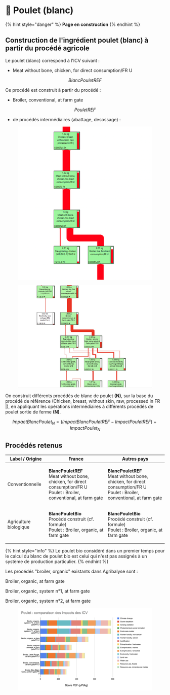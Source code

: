 # 🐣 Poulet (blanc)

{% hint style="danger" %}
**Page en construction**
{% endhint %}

## Construction de l'ingrédient poulet (blanc) à partir du procédé agricole

Le poulet (blanc) correspond à l'ICV suivant :&#x20;

* Meat without bone, chicken, for direct consumption/FR U

$$
BlancPouletREF
$$

Ce procédé est construit à partir du procédé :&#x20;

* Broiler, conventional, at farm gate

$$
PouletREF
$$

* de procédés intermédiaires (abattage, desossage) :

<figure><img src="../../.gitbook/assets/chicken.png" alt=""><figcaption></figcaption></figure>

<figure><img src="../../.gitbook/assets/broiler 1.jpg" alt=""><figcaption></figcaption></figure>

On construit différents procédés de blanc de poulet **(N)**, sur la base du procédé de référence (Chicken, breast, without skin, raw, processed in FR |), en appliquant les opérations intermédiaires à différents procédés de poulet sortie de ferme **(N)**.

$$
ImpactBlancPoulet_N = (ImpactBlancPouletREF - ImpactPouletREF )+ImpactPoulet_N
$$

## Procédés retenus

| Label / Origine        | France                                                                                                                                                             | Autres pays                                                                                                                                                        |
| ---------------------- | ------------------------------------------------------------------------------------------------------------------------------------------------------------------ | ------------------------------------------------------------------------------------------------------------------------------------------------------------------ |
| Conventionnelle        | <p><strong>BlancPouletREF</strong><br><strong></strong>Meat without bone, chicken, for direct consumption/FR U<br>Poulet : Broiler, conventional, at farm gate</p> | <p><strong>BlancPouletREF</strong><br><strong></strong>Meat without bone, chicken, for direct consumption/FR U<br>Poulet : Broiler, conventional, at farm gate</p> |
| Agriculture biologique | <p><strong>BlancPouletBio</strong><br>Procédé construit (cf. formule)<br>Poulet : Broiler, organic, at farm gate</p>                                               | <p><strong>BlancPouletBio</strong><br>Procédé construit (cf. formule)<br>Poulet : Broiler, organic, at farm gate</p>                                               |

{% hint style="info" %}
Le poulet bio considéré dans un premier temps pour le calcul du blanc de poulet bio est celui qui n'est pas assignés à un système de production particulier.
{% endhint %}

Les procédés "broiler, organic" existants dans Agribalyse sont :

Broiler, organic, at farm gate

Broiler, organic, system n°1, at farm gate

Broiler, organic, system n°2, at farm gate

<figure><img src="../../.gitbook/assets/image.png" alt=""><figcaption></figcaption></figure>

